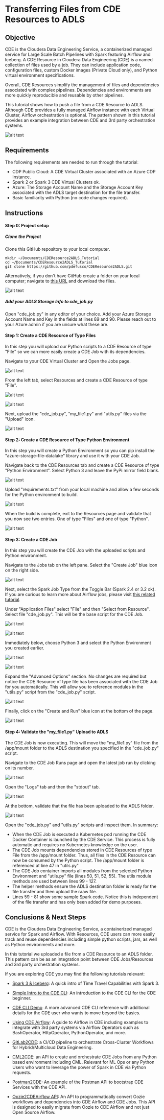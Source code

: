 # Transferring Files from CDE Resources to ADLS

## Objective

CDE is the Cloudera Data Engineering Service, a containerized managed service for Large Scale Batch Pipelines with Spark featuring Airflow and Iceberg.
A CDE Resource in Cloudera Data Engineering (CDE) is a named collection of files used by a job. They can include application code, configuration files, custom Docker images (Private Cloud only), and Python virtual environment specifications.

Overall, CDE Resources simplify the management of files and dependencies associated with complex pipelines. Dependencies and environments are more quickly reproducible and reusable by other pipelines.

This tutorial shows how to push a file from a CDE Resource to ADLS. Although CDE provides a fully managed Airflow instance with each Virtual Cluster, Airflow orchestration is optional. The pattern shown in this tutorial provides an example integration between CDE and 3rd party orchestration systems.

![alt text](img/step_title.png)

## Requirements

The following requirements are needed to run through the tutorial:

* CDP Public Cloud: A CDE Virtual Cluster associated with an Azure CDP Instance.
* Spark 2 or Spark 3 CDE Virtual Clusters  ok.
* Azure: The Storage Account Name and the Storage Account Key associated with the ADLS target destination for the file transfer.
* Basic familiarity with Python (no code changes required).

## Instructions

#### Step 0: Project setup

##### Clone the Project

Clone this GitHub repository to your local computer.

```
mkdir ~/Documents/CDEResource2ADLS_Tutorial
cd ~/Documents/CDEResource2ADLS_Tutorial
git clone https://github.com/pdefusco/CDEResource2ADLS.git
```

Alternatively, if you don't have GitHub create a folder on your local computer; navigate to [this URL](https://github.com/pdefusco/CDEResource2ADLS.git) and download the files.

![alt text](img/step0.png)

##### Add your ADLS Storage Info to cde_job.py

Open "cde_job.py" in any editor of your choice. Add your Azure Storage Account Name and Key in the fields at lines 89 and 90.
Please reach out to your Azure admin if you are unsure what these are.

#### Step 1: Create a CDE Resource of Type Files

In this step you will upload our Python scripts to a CDE Resource of type "File" so we can more easily create a CDE Job with its dependencies.

Navigate to your CDE Virtual Cluster and Open the Jobs page.

![alt text](img/step1.png)

From the left tab, select Resources and create a CDE Resource of type "File".

![alt text](img/step2.png)

![alt text](img/step3.png)

Next, upload the "cde_job.py", "my_file1.py" and "utils.py" files via the "Upload" icon.

![alt text](img/step4.png)

#### Step 2: Create a CDE Resource of Type Python Environment

In this step you will create a Python Environment so you can pip install the "azure-storage-file-datalake" library and use it with your CDE Job.

Navigate back to the CDE Resources tab and create a CDE Resource of type "Python Environment". Select Python 3 and leave the PyPi mirror field blank.

![alt text](img/step5.png)

Upload "requirements.txt" from your local machine and allow a few seconds for the Python environment to build.

![alt text](img/step6A.png)

When the build is complete, exit to the Resources page and validate that you now see two entries. One of type "Files" and one of type "Python".

![alt text](img/step6.png)

#### Step 3: Create a CDE Job

In this step you will create the CDE Job with the uploaded scripts and Python environment.

Navigate to the Jobs tab on the left pane. Select the "Create Job" blue icon on the right side.

![alt text](img/step7.png)

Next, select the Spark Job Type from the Toggle Bar (Spark 2.4 or 3.2 ok). If you are curious to learn more about Airflow jobs, please visit [this related tutorial](https://github.com/pdefusco/Using_CDE_Airflow).

Under "Application Files" select "File" and then "Select from Resource". Select file "cde_job.py". This will be the base script for the CDE Job.

![alt text](img/step8.png)

![alt text](img/step9.png)

Immediately below, choose Python 3 and select the Python Environment you created earlier.

![alt text](img/step10.png)

![alt text](img/step11.png)

Expand the "Advanced Options" section. No changes are required but notice the CDE Resource of type file has been associated with the CDE Job for you automatically. This will allow you to reference modules in the "utils.py" script from the "cde_job.py" script.

![alt text](img/step12.png)

Finally, click on the "Create and Run" blue icon at the bottom of the page.

![alt text](img/step13.png)


#### Step 4: Validate the "my_file1.py" Upload to ADLS

The CDE Job is now executing. This will move the "my_file1.py" file from the /app/mount folder to the ADLS destination you specified in the "cde_job.py" script.

Navigate to the CDE Job Runs page and open the latest job run by clicking on its number.

![alt text](img/step14.png)

Open the "Logs" tab and then the "stdout" tab.

![alt text](img/step15.png)

At the bottom, validate that the file has been uploaded to the ADLS folder.

![alt text](img/step16.png)

Open the "cde_job.py" and "utils.py" scripts and inspect them. In summary:

* When the CDE Job is executed a Kubernetes pod running the CDE Docker Container is launched by the CDE Service. This process is fully automatic and requires no Kubernetes knowledge on the user.
* The CDE Job mounts dependencies stored in CDE Resources of type File from the /app/mount folder. Thus, all files in the CDE Resource can now be consumed by the Python script. The /app/mount folder is referenced at line 47 in "utils.py"
* The CDE Job container imports all modules from the selected Python Environment and "utils.py" file (lines 50, 51, 52, 55). The utils module methods are used between lines 99 - 127.
* The helper methods ensure the ADLS destination folder is ready for the file transfer and then upload the raaw file.
* Lines 59 - 81 show some sample Spark code. Notice this is independent of the file transfer and has only been added for demo purposes.

## Conclusions & Next Steps

CDE is the Cloudera Data Engineering Service, a containerized managed service for Spark and Airflow. With Resources, CDE users can more easily track and reuse dependencies including simple python scripts, jars, as well as Python environments and more.

In this tutorial we uploaded a file from a CDE Resource to an ADLS folder. This pattern can be as an integration point between CDE Jobs/Resources and 3rd party orchestration systems.

If you are exploring CDE you may find the following tutorials relevant:

* [Spark 3 & Iceberg](https://github.com/pdefusco/Spark3_Iceberg_CML): A quick intro of Time Travel Capabilities with Spark 3.

* [Simple Intro to the CDE CLI](https://github.com/pdefusco/CDE_CLI_Simple): An introduction to the CDE CLI for the CDE beginner.

* [CDE CLI Demo](https://github.com/pdefusco/CDE_CLI_demo): A more advanced CDE CLI reference with additional details for the CDE user who wants to move beyond the basics.

* [Using CDE Airflow](https://github.com/pdefusco/Using_CDE_Airflow): A guide to Airflow in CDE including examples to integrate with 3rd party systems via Airflow Operators such as BashOperator, HttpOperator, PythonOperator, and more. 

* [GitLab2CDE](https://github.com/pdefusco/Gitlab2CDE): a CI/CD pipeline to orchestrate Cross-Cluster Workflows for Hybrid/Multicloud Data Engineering.

* [CML2CDE](https://github.com/pdefusco/cml2cde_api_example): an API to create and orchestrate CDE Jobs from any Python based environment including CML. Relevant for ML Ops or any Python Users who want to leverage the power of Spark in CDE via Python requests.

* [Postman2CDE](https://github.com/pdefusco/Postman2CDE): An example of the Postman API to bootstrap CDE Services with the CDE API.

* [Oozie2CDEAirflow API](https://github.com/pdefusco/Oozie2CDE_Migration): An API to programmatically convert Oozie workflows and dependencies into CDE Airflow and CDE Jobs. This API is designed to easily migrate from Oozie to CDE Airflow and not just Open Source Airflow.
